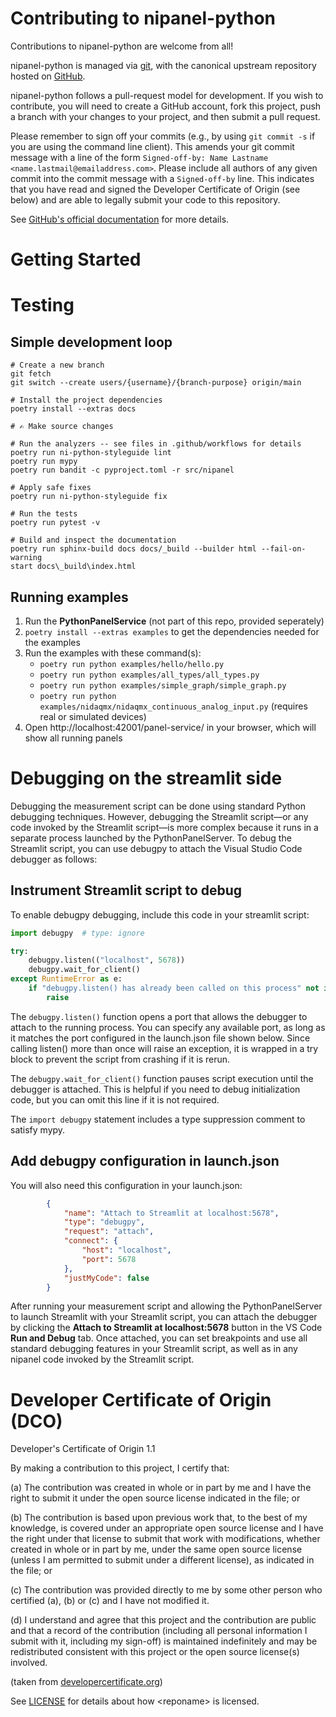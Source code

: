 # Contributing to nipanel-python

Contributions to nipanel-python are welcome from all!

nipanel-python is managed via [git](https://git-scm.com), with the canonical upstream
repository hosted on [GitHub](https://github.com/ni/<reponame>/).

nipanel-python follows a pull-request model for development.  If you wish to
contribute, you will need to create a GitHub account, fork this project, push a
branch with your changes to your project, and then submit a pull request.

Please remember to sign off your commits (e.g., by using `git commit -s` if you
are using the command line client). This amends your git commit message with a line
of the form `Signed-off-by: Name Lastname <name.lastmail@emailaddress.com>`. Please
include all authors of any given commit into the commit message with a
`Signed-off-by` line. This indicates that you have read and signed the Developer
Certificate of Origin (see below) and are able to legally submit your code to
this repository.

See [GitHub's official documentation](https://help.github.com/articles/using-pull-requests/) for more details.

# Getting Started

# Testing

## Simple development loop

```
# Create a new branch
git fetch
git switch --create users/{username}/{branch-purpose} origin/main

# Install the project dependencies
poetry install --extras docs

# ✍ Make source changes

# Run the analyzers -- see files in .github/workflows for details
poetry run ni-python-styleguide lint
poetry run mypy
poetry run bandit -c pyproject.toml -r src/nipanel

# Apply safe fixes
poetry run ni-python-styleguide fix

# Run the tests
poetry run pytest -v

# Build and inspect the documentation
poetry run sphinx-build docs docs/_build --builder html --fail-on-warning
start docs\_build\index.html
```

## Running examples

1. Run the **PythonPanelService** (not part of this repo, provided seperately)
2. `poetry install --extras examples` to get the dependencies needed for the examples
3. Run the examples with these command(s):
    - `poetry run python examples/hello/hello.py`
    - `poetry run python examples/all_types/all_types.py`
    - `poetry run python examples/simple_graph/simple_graph.py`
    - `poetry run python examples/nidaqmx/nidaqmx_continuous_analog_input.py` (requires real or simulated devices)
4. Open http://localhost:42001/panel-service/ in your browser, which will show all running panels

# Debugging on the streamlit side

Debugging the measurement script can be done using standard Python debugging
techniques. However, debugging the Streamlit script—or any code invoked by the
Streamlit script—is more complex because it runs in a separate process launched
by the PythonPanelServer. To debug the Streamlit script, you can use debugpy to
attach the Visual Studio Code debugger as follows:

## Instrument Streamlit script to debug

To enable debugpy debugging, include this code in your streamlit script:

```python
import debugpy  # type: ignore

try:
    debugpy.listen(("localhost", 5678))
    debugpy.wait_for_client() 
except RuntimeError as e:
    if "debugpy.listen() has already been called on this process" not in str(e):
        raise
```

The `debugpy.listen()` function opens a port that allows the debugger to attach
to the running process. You can specify any available port, as long as it
matches the port configured in the launch.json file shown below. Since calling
listen() more than once will raise an exception, it is wrapped in a try block to
prevent the script from crashing if it is rerun.

The `debugpy.wait_for_client()` function pauses script execution until the
debugger is attached. This is helpful if you need to debug initialization code,
but you can omit this line if it is not required.

The `import debugpy` statement includes a type suppression comment to satisfy mypy.

## Add debugpy configuration in launch.json 

You will also need this configuration in your launch.json:

```json
        {
            "name": "Attach to Streamlit at localhost:5678",
            "type": "debugpy",
            "request": "attach",
            "connect": {
                "host": "localhost",
                "port": 5678
            },
            "justMyCode": false
        }
```

After running your measurement script and allowing the PythonPanelServer to
launch Streamlit with your Streamlit script, you can attach the debugger by
clicking the **Attach to Streamlit at localhost:5678** button in the VS Code
**Run and Debug** tab. Once attached, you can set breakpoints and use all
standard debugging features in your Streamlit script, as well as in any nipanel
code invoked by the Streamlit script.

# Developer Certificate of Origin (DCO)

   Developer's Certificate of Origin 1.1

   By making a contribution to this project, I certify that:

   (a) The contribution was created in whole or in part by me and I
       have the right to submit it under the open source license
       indicated in the file; or

   (b) The contribution is based upon previous work that, to the best
       of my knowledge, is covered under an appropriate open source
       license and I have the right under that license to submit that
       work with modifications, whether created in whole or in part
       by me, under the same open source license (unless I am
       permitted to submit under a different license), as indicated
       in the file; or

   (c) The contribution was provided directly to me by some other
       person who certified (a), (b) or (c) and I have not modified
       it.

   (d) I understand and agree that this project and the contribution
       are public and that a record of the contribution (including all
       personal information I submit with it, including my sign-off) is
       maintained indefinitely and may be redistributed consistent with
       this project or the open source license(s) involved.

(taken from [developercertificate.org](https://developercertificate.org/))

See [LICENSE](https://github.com/ni/<reponame>/blob/main/LICENSE)
for details about how \<reponame\> is licensed.
